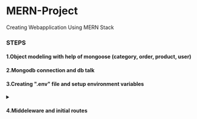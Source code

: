 # MERN-Project
Creating Webapplication Using MERN Stack

<h3>STEPS</h3>

<h4>1.Object modeling with help of mongoose (category, order, product, user)<br/></h4>
<h4>2.Mongodb connection and db talk<br/></h4>
<h4>3.Creating ".env" file and setup environment variables</h4>

<details>
<summary><h4>4.Middeleware and initial routes</h4></summary>

<details>
<summary><h6>What is middleware? </h6></summary>
Here we are visiting "admin" route and sending response message<br/>

```ruby
const admin = (req, res) => {
    return res.send("<h1>Admin dash board</h1>")
};
app.get("/admin", admin);
```

If we wanted to do something inbetween requesting and response, thats where middleware come to the picture, isAdmin - Middleware<br/>

```ruby
const admin = (req, res) => {
    return res.send("<h1>Admin dash board</h1>")
};

const isAdmin = (req, res, next) => {
    console.log("isAdmin is running..");
    next();
};

app.get("/admin", isAdmin, admin);
```

</details>
</details>

